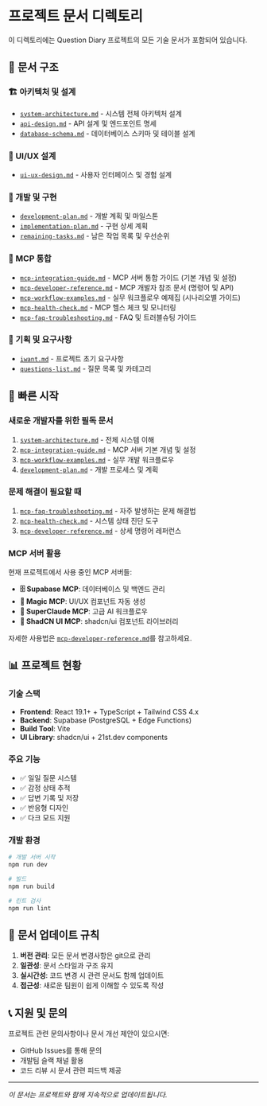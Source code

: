 # 프로젝트 문서 디렉토리

이 디렉토리에는 Question Diary 프로젝트의 모든 기술 문서가 포함되어 있습니다.

## 📁 문서 구조

### 🏗️ 아키텍처 및 설계
- [`system-architecture.md`](./system-architecture.md) - 시스템 전체 아키텍처 설계
- [`api-design.md`](./api-design.md) - API 설계 및 엔드포인트 명세
- [`database-schema.md`](./database-schema.md) - 데이터베이스 스키마 및 테이블 설계

### 🎨 UI/UX 설계
- [`ui-ux-design.md`](./ui-ux-design.md) - 사용자 인터페이스 및 경험 설계

### 🔧 개발 및 구현
- [`development-plan.md`](./development-plan.md) - 개발 계획 및 마일스톤
- [`implementation-plan.md`](./implementation-plan.md) - 구현 상세 계획
- [`remaining-tasks.md`](./remaining-tasks.md) - 남은 작업 목록 및 우선순위

### 🤖 MCP 통합
- [`mcp-integration-guide.md`](./mcp-integration-guide.md) - MCP 서버 통합 가이드 (기본 개념 및 설정)
- [`mcp-developer-reference.md`](./mcp-developer-reference.md) - MCP 개발자 참조 문서 (명령어 및 API)
- [`mcp-workflow-examples.md`](./mcp-workflow-examples.md) - 실무 워크플로우 예제집 (시나리오별 가이드)
- [`mcp-health-check.md`](./mcp-health-check.md) - MCP 헬스 체크 및 모니터링
- [`mcp-faq-troubleshooting.md`](./mcp-faq-troubleshooting.md) - FAQ 및 트러블슈팅 가이드

### 📝 기획 및 요구사항
- [`iwant.md`](./iwant.md) - 프로젝트 초기 요구사항
- [`questions-list.md`](./questions-list.md) - 질문 목록 및 카테고리

## 🚀 빠른 시작

### 새로운 개발자를 위한 필독 문서
1. [`system-architecture.md`](./system-architecture.md) - 전체 시스템 이해
2. [`mcp-integration-guide.md`](./mcp-integration-guide.md) - MCP 서버 기본 개념 및 설정
3. [`mcp-workflow-examples.md`](./mcp-workflow-examples.md) - 실무 개발 워크플로우
4. [`development-plan.md`](./development-plan.md) - 개발 프로세스 및 계획

### 문제 해결이 필요할 때
1. [`mcp-faq-troubleshooting.md`](./mcp-faq-troubleshooting.md) - 자주 발생하는 문제 해결법
2. [`mcp-health-check.md`](./mcp-health-check.md) - 시스템 상태 진단 도구
3. [`mcp-developer-reference.md`](./mcp-developer-reference.md) - 상세 명령어 레퍼런스

### MCP 서버 활용
현재 프로젝트에서 사용 중인 MCP 서버들:

- **🗄️ Supabase MCP**: 데이터베이스 및 백엔드 관리
- **🎨 Magic MCP**: UI/UX 컴포넌트 자동 생성
- **🤖 SuperClaude MCP**: 고급 AI 워크플로우
- **🎯 ShadCN UI MCP**: shadcn/ui 컴포넌트 라이브러리

자세한 사용법은 [`mcp-developer-reference.md`](./mcp-developer-reference.md)를 참고하세요.

## 📊 프로젝트 현황

### 기술 스택
- **Frontend**: React 19.1+ + TypeScript + Tailwind CSS 4.x
- **Backend**: Supabase (PostgreSQL + Edge Functions)
- **Build Tool**: Vite
- **UI Library**: shadcn/ui + 21st.dev components

### 주요 기능
- ✅ 일일 질문 시스템
- ✅ 감정 상태 추적
- ✅ 답변 기록 및 저장
- ✅ 반응형 디자인
- ✅ 다크 모드 지원

### 개발 환경
```bash
# 개발 서버 시작
npm run dev

# 빌드
npm run build

# 린트 검사
npm run lint
```

## 🔄 문서 업데이트 규칙

1. **버전 관리**: 모든 문서 변경사항은 git으로 관리
2. **일관성**: 문서 스타일과 구조 유지
3. **실시간성**: 코드 변경 시 관련 문서도 함께 업데이트
4. **접근성**: 새로운 팀원이 쉽게 이해할 수 있도록 작성

## 📞 지원 및 문의

프로젝트 관련 문의사항이나 문서 개선 제안이 있으시면:
- GitHub Issues를 통해 문의
- 개발팀 슬랙 채널 활용
- 코드 리뷰 시 문서 관련 피드백 제공

---

*이 문서는 프로젝트와 함께 지속적으로 업데이트됩니다.*